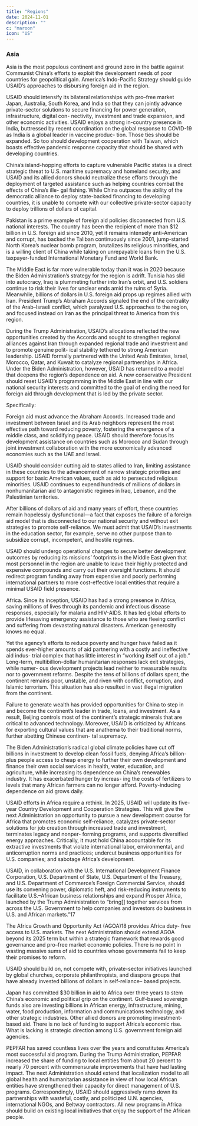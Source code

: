 ```yaml
---
title: "Regions"
date: 2024-11-01
description: ""
c: "maroon"
icon: "US"
---
```


### Asia

Asia is the most populous continent and ground zero in the battle against
Communist China’s efforts to exploit the development needs of poor countries for
geopolitical gain. America’s Indo-Pacific Strategy should guide USAID’s approaches
to disbursing foreign aid in the region.

USAID should intensify its bilateral relationships with pro–free market Japan,
Australia, South Korea, and India so that they can jointly advance private-sector
solutions to secure financing for power generation, infrastructure, digital con-
nectivity, investment and trade expansion, and other economic activities. USAID
enjoys a strong in-country presence in India, buttressed by recent coordination
on the global response to COVID-19 as India is a global leader in vaccine produc-
tion. Those ties should be expanded. So too should development cooperation with
Taiwan, which boasts effective pandemic response capacity that should be shared
with developing countries.

China’s island-hopping efforts to capture vulnerable Pacific states is a direct strategic threat to U.S. maritime supremacy and homeland security, and USAID and its allied donors should neutralize these efforts through the deployment of
targeted assistance such as helping countries combat the effects of China’s ille-
gal fishing. While China outpaces the ability of the democratic alliance to deploy
state-backed financing to developing countries, it is unable to compete with our
collective private-sector capacity to deploy trillions of dollars of capital.



Pakistan is a prime example of foreign aid policies disconnected from U.S.
national interests. The country has been the recipient of more than $12 billion in
U.S. foreign aid since 2010, yet it remains intensely anti-American and corrupt, has
backed the Taliban continuously since 2001, jump-started North Korea’s nuclear
bomb program, brutalizes its religious minorities, and is a willing client of China
while taking on unrepayable loans from the U.S. taxpayer-funded International
Monetary Fund and World Bank.



The Middle East is far more vulnerable today than it was in 2020 because the Biden Administration’s strategy for the region is adrift. Tunisia has slid into autocracy, Iraq is plummeting further into Iran’s orbit, and U.S. soldiers continue to risk their lives for unclear ends amid the ruins of Syria. Meanwhile, billions of dollars in U.S. foreign aid props up regimes allied with Iran. President Trump’s Abraham Accords signaled the end of the centrality of the Arab–Israeli conflict, which paralyzed U.S. approaches to the region, and focused instead on Iran as the principal threat to America from this region.

During the Trump Administration, USAID’s allocations reflected the new opportunities created by the Accords and sought to strengthen regional alliances against Iran through expanded regional trade and investment and to promote genuine polit- ical stability tethered to strong American leadership. USAID formally partnered with the United Arab Emirates, Israel, Morocco, Qatar, and Kuwait to catalyze regional partnerships in Africa. Under the Biden Administration, however, USAID has returned to a model that deepens the region’s dependence on aid. A new conservative President should reset USAID’s programming in the Middle East in line with our national security interests and committed to the goal of ending the need for foreign aid through development that is led by the private sector.

Specifically:

Foreign aid must advance the Abraham Accords. Increased trade and
investment between Israel and its Arab neighbors represent the most
effective path toward reducing poverty, fostering the emergence of a middle
class, and solidifying peace. USAID should therefore focus its development
assistance on countries such as Morocco and Sudan through joint
investment collaboration with the more economically advanced economies
such as the UAE and Israel.

USAID should consider cutting aid to states allied to Iran, limiting
assistance in these countries to the advancement of narrow strategic
priorities and support for basic American values, such as aid to persecuted
religious minorities. USAID continues to expend hundreds of millions of
dollars in nonhumanitarian aid to antagonistic regimes in Iraq, Lebanon,
and the Palestinian territories. 

After billions of dollars of aid and many years of effort, these countries remain hopelessly dysfunctional—a fact that exposes the failure of a foreign aid model that is disconnected to our
national security and without exit strategies to promote self-reliance. We
must admit that USAID’s investments in the education sector, for example,
serve no other purpose than to subsidize corrupt, incompetent, and
hostile regimes.

USAID should undergo operational changes to secure better development
outcomes by reducing its missions’ footprints in the Middle East given that
most personnel in the region are unable to leave their highly protected and
expensive compounds and carry out their oversight functions. It should
redirect program funding away from expensive and poorly performing
international partners to more cost-effective local entities that require a
minimal USAID field presence.

Africa. Since its inception, USAID has had a strong presence in Africa, saving
millions of lives through its pandemic and infectious disease responses, especially
for malaria and HIV-AIDS. It has led global efforts to provide lifesaving emergency
assistance to those who are fleeing conflict and suffering from devastating natural
disasters. American generosity knows no equal.

Yet the agency’s efforts to reduce poverty and hunger have failed as it spends
ever-higher amounts of aid partnering with a costly and ineffective aid indus-
trial complex that has little interest in “working itself out of a job.” Long-term,
multibillion-dollar humanitarian responses lack exit strategies, while numer-
ous development projects lead neither to measurable results nor to government
reforms. Despite the tens of billions of dollars spent, the continent remains poor,
unstable, and riven with conflict, corruption, and Islamic terrorism. This situation
has also resulted in vast illegal migration from the continent.

Failure to generate wealth has provided opportunities for China to step in and
become the continent’s leader in trade, loans, and investment. As a result, Beijing
controls most of the continent’s strategic minerals that are critical to advanced
technology. Moreover, USAID is criticized by Africans for exporting cultural values
that are anathema to their traditional norms, further abetting Chinese continen-
tal supremacy.

The Biden Administration’s radical global climate policies have cut off billions
in investment to develop clean fossil fuels, denying Africa’s billion-plus people
access to cheap energy to further their own development and finance their own
social services in health, water, education, and agriculture, while increasing its
dependence on China’s renewables industry. It has exacerbated hunger by increas-
ing the costs of fertilizers to levels that many African farmers can no longer afford.
Poverty-inducing dependence on aid grows daily.

USAID efforts in Africa require a rethink. In 2025, USAID will update its five-
year Country Development and Cooperation Strategies. This will give the next
Administration an opportunity to pursue a new development course for Africa
that promotes economic self-reliance, catalyzes private-sector solutions for job
creation through increased trade and investment, terminates legacy and nonper-
forming programs, and supports diversified energy approaches. Critically, it must
hold China accountable for its extractive investments that violate international
labor, environmental, and anticorruption norms and practices; undercut business
opportunities for U.S. companies; and sabotage Africa’s development.

USAID, in collaboration with the U.S. International Development Finance
Corporation, U.S. Department of State, U.S. Department of the Treasury,
and U.S. Department of Commerce’s Foreign Commercial Service, should
use its convening power, diplomatic heft, and risk-reducing instruments
to facilitate U.S.–African business relationships and expand Prosper Africa,
launched by the Trump Administration to “bring[] together services from
across the U.S. Government to help companies and investors do business in
U.S. and African markets.”17

The Africa Growth and Opportunity Act (AGOA)18 provides Africa duty-
free access to U.S. markets. The next Administration should extend AGOA
beyond its 2025 term but within a strategic framework that rewards good
governance and pro–free market economic policies. There is no point in
wasting massive sums of aid to countries whose governments fail to keep
their promises to reform.

USAID should build on, not compete with, private-sector initiatives
launched by global churches, corporate philanthropists, and diaspora
groups that have already invested billions of dollars in self-reliance–
based projects.

Japan has committed $30 billion in aid to Africa over three years to stem China’s
economic and political grip on the continent. Gulf-based sovereign funds also are
investing billions in African energy, infrastructure, mining, water, food production,
information and communications technology, and other strategic industries. Other
allied donors are promoting investment-based aid. There is no lack of funding to
support Africa’s economic rise. What is lacking is strategic direction among U.S.
government foreign aid agencies.

PEPFAR has saved countless lives over the years and constitutes America’s most
successful aid program. During the Trump Administration, PEPFAR increased the
share of funding to local entities from about 20 percent to nearly 70 percent with commensurate improvements that have had lasting impact. The next Administration should extend that localization model to all global health and humanitarian
assistance in view of how local African entities have strengthened their capacity for
direct management of U.S. programs. Correspondingly, USAID should aggressively
ramp down its partnerships with wasteful, costly, and politicized U.N. agencies,
international NGOs, and Beltway contractors. All new programs in Africa should
build on existing local initiatives that enjoy the support of the African people.